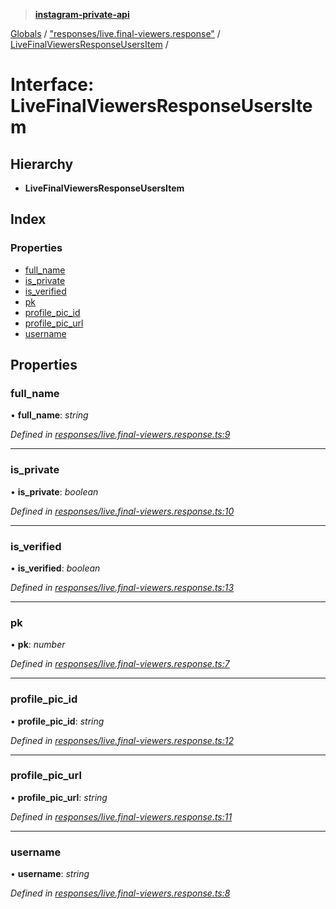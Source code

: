 > **[instagram-private-api](../README.md)**

[Globals](../README.md) / ["responses/live.final-viewers.response"](../modules/_responses_live_final_viewers_response_.md) / [LiveFinalViewersResponseUsersItem](_responses_live_final_viewers_response_.livefinalviewersresponseusersitem.md) /

# Interface: LiveFinalViewersResponseUsersItem

## Hierarchy

- **LiveFinalViewersResponseUsersItem**

## Index

### Properties

- [full_name](_responses_live_final_viewers_response_.livefinalviewersresponseusersitem.md#full_name)
- [is_private](_responses_live_final_viewers_response_.livefinalviewersresponseusersitem.md#is_private)
- [is_verified](_responses_live_final_viewers_response_.livefinalviewersresponseusersitem.md#is_verified)
- [pk](_responses_live_final_viewers_response_.livefinalviewersresponseusersitem.md#pk)
- [profile_pic_id](_responses_live_final_viewers_response_.livefinalviewersresponseusersitem.md#profile_pic_id)
- [profile_pic_url](_responses_live_final_viewers_response_.livefinalviewersresponseusersitem.md#profile_pic_url)
- [username](_responses_live_final_viewers_response_.livefinalviewersresponseusersitem.md#username)

## Properties

### full_name

• **full_name**: _string_

_Defined in [responses/live.final-viewers.response.ts:9](https://github.com/realinstadude/instagram-private-api/blob/4ae8fec/src/responses/live.final-viewers.response.ts#L9)_

---

### is_private

• **is_private**: _boolean_

_Defined in [responses/live.final-viewers.response.ts:10](https://github.com/realinstadude/instagram-private-api/blob/4ae8fec/src/responses/live.final-viewers.response.ts#L10)_

---

### is_verified

• **is_verified**: _boolean_

_Defined in [responses/live.final-viewers.response.ts:13](https://github.com/realinstadude/instagram-private-api/blob/4ae8fec/src/responses/live.final-viewers.response.ts#L13)_

---

### pk

• **pk**: _number_

_Defined in [responses/live.final-viewers.response.ts:7](https://github.com/realinstadude/instagram-private-api/blob/4ae8fec/src/responses/live.final-viewers.response.ts#L7)_

---

### profile_pic_id

• **profile_pic_id**: _string_

_Defined in [responses/live.final-viewers.response.ts:12](https://github.com/realinstadude/instagram-private-api/blob/4ae8fec/src/responses/live.final-viewers.response.ts#L12)_

---

### profile_pic_url

• **profile_pic_url**: _string_

_Defined in [responses/live.final-viewers.response.ts:11](https://github.com/realinstadude/instagram-private-api/blob/4ae8fec/src/responses/live.final-viewers.response.ts#L11)_

---

### username

• **username**: _string_

_Defined in [responses/live.final-viewers.response.ts:8](https://github.com/realinstadude/instagram-private-api/blob/4ae8fec/src/responses/live.final-viewers.response.ts#L8)_
